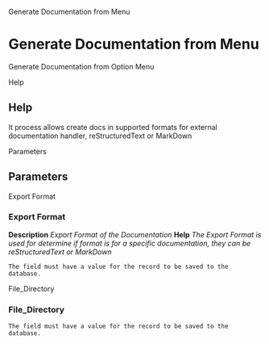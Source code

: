 
Generate Documentation from Menu
# Generate Documentation from Menu


Generate Documentation from Option Menu

Help
## Help

It process allows create docs in supported formats for external documentation handler, reStructuredText or MarkDown

Parameters
## Parameters


Export Format
### Export Format

**Description**
 *Export Format of the Documentation*
**Help**
 *The Export Format is used for determine if format is for a specific documentation, they can be reStructuredText or MarkDown*

```
The field must have a value for the record to be saved to the database.
```
File_Directory
### File_Directory


```
The field must have a value for the record to be saved to the database.
```